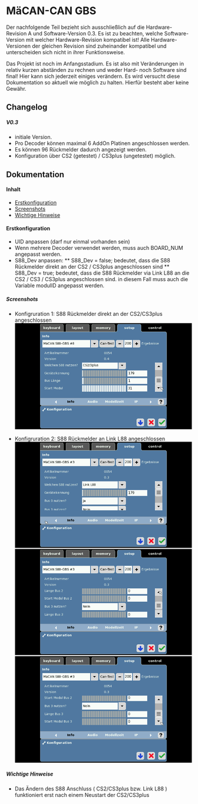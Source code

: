 # MäCAN-CAN GBS

Der nachfolgende Teil bezieht sich ausschließlich auf die Hardware-Revision A und Software-Version 0.3. Es ist zu beachten, welche Software-Version mit welcher Hardware-Revision kompatibel ist! Alle Hardware-Versionen der gleichen Revision sind zuheinander kompatibel und unterscheiden sich nicht in ihrer Funktionsweise. 

Das Projekt ist noch im Anfangsstadium. Es ist also mit Veränderungen in relativ kurzen abständen zu rechnen und weder Hard- noch Software sind final! Hier kann sich jederzeit einiges verändern. Es wird versucht diese Dokumentation so aktuell wie möglich zu halten. Hierfür besteht aber keine Gewähr.

## Changelog

##### V0.3

 + initiale Version.
 + Pro Decoder können maximal 6 AddOn Platinen angeschlossen werden.
 + Es können 96 Rückmelder dadurch angezeigt werden.
 + Konfiguration über CS2 (getestet) / CS3plus (ungetestet) möglich.

## Dokumentation

#### Inhalt

* [Erstkonfiguration](#Erstkonfiguration)
* [Screenshots](#Screenshots)
* [Wichtige Hinweise](#Wichtige-Hinweise)

#### Erstkonfiguration

* UID anpassen (darf nur einmal vorhanden sein)
* Wenn mehrere Decoder verwendet werden, muss auch BOARD_NUM angepasst werden.
* S88_Dev anpassen:
** S88_Dev = false;  bedeutet, dass die S88 Rückmelder direkt an der CS2 / CS3plus angeschlossen sind
** S88_Dev = true;   bedeutet, dass die S88 Rückmelder via Link L88 an die CS2 / CS3 / CS3plus angeschlossen sind.
   in diesem Fall muss auch die Variable modulID angepasst werden.

##### Screenshots

* Konfigruration 1: S88 Rückmelder direkt an der CS2/CS3plus angeschlossen
![img1](/images/GBS_config_1.png)

* Konfigruration 2: S88 Rückmelder an Link L88 angeschlossen
![img2](/images/GBS_config_2.0.png)
![img3](/images/GBS_config_2.1.png)
![img4](/images/GBS_config_2.2.png)

##### Wichtige Hinweise

 * Das Ändern des S88 Anschluss ( CS2/CS3plus bzw. Link L88 ) funktioniert erst nach einem Neustart der CS2/CS3plus
